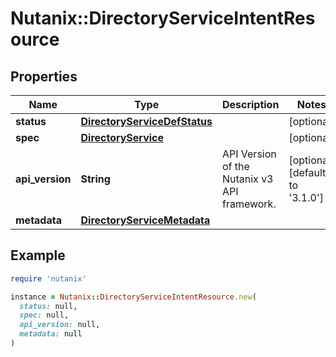 # Nutanix::DirectoryServiceIntentResource

## Properties

| Name | Type | Description | Notes |
| ---- | ---- | ----------- | ----- |
| **status** | [**DirectoryServiceDefStatus**](DirectoryServiceDefStatus.md) |  | [optional] |
| **spec** | [**DirectoryService**](DirectoryService.md) |  | [optional] |
| **api_version** | **String** | API Version of the Nutanix v3 API framework. | [optional][default to &#39;3.1.0&#39;] |
| **metadata** | [**DirectoryServiceMetadata**](DirectoryServiceMetadata.md) |  |  |

## Example

```ruby
require 'nutanix'

instance = Nutanix::DirectoryServiceIntentResource.new(
  status: null,
  spec: null,
  api_version: null,
  metadata: null
)
```

